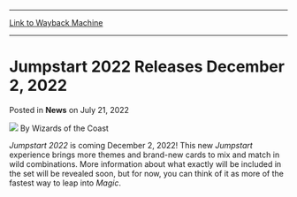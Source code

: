 
---
[Link to Wayback Machine](https://web.archive.org/web/20220722085200/https://magic.wizards.com/en/articles/archive/news/jumpstart-2022-releases-december-2-2022-07-21?utm_campaign=MTG---DMU---Dominaria-United&utm_source=TWITTER&utm_medium=social&utm_content=7295237728)

[_metadata_:author]:- "Wizards of the Coast"
[_metadata_:description]:- "Jumpstart 2022 arrives this December at your local game store and beyond."
[_metadata_:generator]:- "Drupal 7 (http://drupal.org)"
[_metadata_:node]:- "1598979"
[_metadata_:publish_date]:- "2022-07-21"
[_metadata_:source]:- "div-main-content"
[_metadata_:title]:- "Jumpstart 2022 Releases December 2, 2022"
[_metadata_:wayback_capture_timestamp]:- "2022-07-22 08:52:00"
[_metadata_:wayback_raw_url]:- "https://web.archive.org/web/20220722085200id_/https://magic.wizards.com/en/articles/archive/news/jumpstart-2022-releases-december-2-2022-07-21?utm_campaign=MTG---DMU---Dominaria-United&utm_source=TWITTER&utm_medium=social&utm_content=7295237728"
[_metadata_:wayback_url]:- "https://magic.wizards.com/en/articles/archive/news/jumpstart-2022-releases-december-2-2022-07-21?utm_campaign=MTG---DMU---Dominaria-United&utm_source=TWITTER&utm_medium=social&utm_content=7295237728"
---


Jumpstart 2022 Releases December 2, 2022
========================================



 Posted in **News**
 on July 21, 2022 






![](https://media.magic.wizards.com/styles/auth_small/public/images/person/wizards_author.jpg)
By Wizards of the Coast











*Jumpstart 2022* is coming December 2, 2022! This new *Jumpstart* experience brings more themes and brand-new cards to mix and match in wild combinations. More information about what exactly will be included in the set will be revealed soon, but for now, you can think of it as more of the fastest way to leap into *Magic*.







